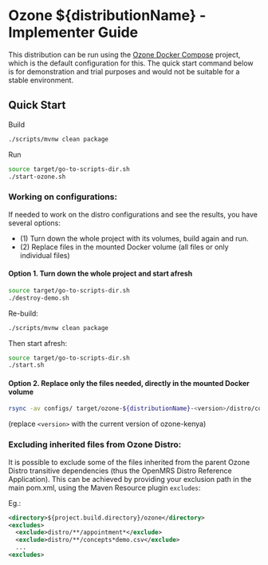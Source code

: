 #  Ozone ${distributionName} - Implementer Guide

This distribution can be run using the [Ozone Docker Compose](https://github.com/ozone-his/ozone-docker-compose) project, which is the default configuration for this. The quick start command below is for demonstration and trial purposes and would not be suitable for a stable environment.

## Quick Start

Build
```bash
./scripts/mvnw clean package
```

Run
```bash
source target/go-to-scripts-dir.sh
./start-ozone.sh
```

### Working on configurations:

If needed to work on the distro configurations and see the results, you have several options:
- (1) Turn down the whole project with its volumes, build again and run.
- (2) Replace files in the mounted Docker volume (all files or only individual files)

#### Option 1. Turn down the whole project and start afresh
```bash
source target/go-to-scripts-dir.sh
./destroy-demo.sh
```

Re-build:
```bash
./scripts/mvnw clean package
```

Then start afresh:
```bash
source target/go-to-scripts-dir.sh
./start.sh
```

#### Option 2. Replace only the files needed, directly in the mounted Docker volume
```bash
rsync -av configs/ target/ozone-${distributionName}-<version>/distro/configs
```
(replace `<version>` with the current version of ozone-kenya)

### Excluding inherited files from Ozone Distro:

It is possible to exclude some of the files inherited from the parent Ozone Distro transitive dependencies (thus the OpenMRS Distro Reference Application).
This can be achieved by providing your exclusion path in the main pom.xml, using the Maven Resource plugin `excludes`:

Eg.:
```xml
<directory>${project.build.directory}/ozone</directory>
<excludes>
  <exclude>distro/**/appointment*</exclude>
  <exclude>distro/**/concepts*demo.csv</exclude>
  ...
<excludes>
```
